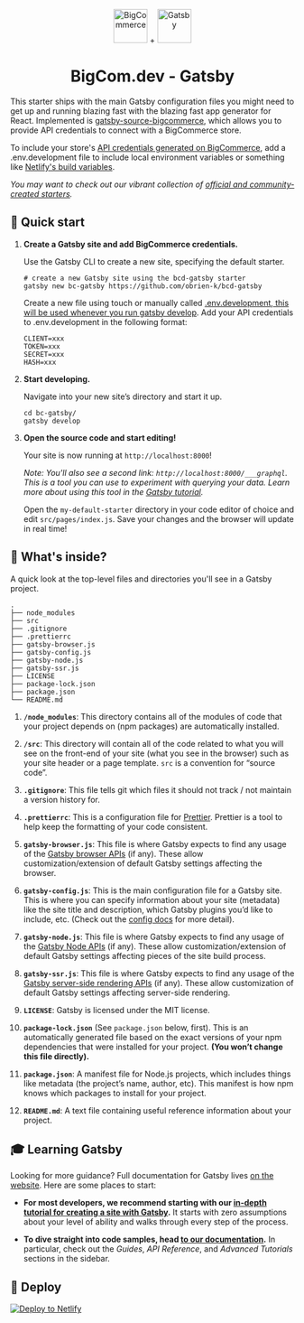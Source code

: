 <p align="center">
  <a href="https://bigcommerce.com"><img alt ="BigCommerce" src="https://wwwcdn.bigcommerce.com/www1.bigcommerce.com/assets/mediakit/downloads/BigCommerce-logomark-whitebg.png?mtime=20160412110957" width="60" /></a>
  +  <a href="https://www.gatsbyjs.org"><img alt="Gatsby" src="https://www.gatsbyjs.org/monogram.svg" width="60" /></a> 
</p>
<h1 align="center">
  BigCom.dev - Gatsby
</h1>

This starter ships with the main Gatsby configuration files you might need to get up and running blazing fast with the blazing fast app generator for React. Implemented is <a href="https://github.com/thirdandgrove/gatsby-source-bigcommerce">gatsby-source-bigcommerce</a>, which allows you to provide API credentials to connect with a BigCommerce store.

To include your store's [API credentials generated on BigCommerce](https://developer.bigcommerce.com/api-docs/getting-started/authentication), add a .env.development file to include local environment variables or something like [Netlify's build variables](https://www.netlify.com/docs/continuous-deployment/).

_You may want to check out our vibrant collection of [official and community-created starters]()._

## 🚀 Quick start

1.  **Create a Gatsby site and add BigCommerce credentials.**

    Use the Gatsby CLI to create a new site, specifying the default starter.

    ```shell
    # create a new Gatsby site using the bcd-gatsby starter
    gatsby new bc-gatsby https://github.com/obrien-k/bcd-gatsby
    ```
    
    Create a new file using touch or manually called [.env.development, this will be used whenever you run gatsby develop](https://www.gatsbyjs.org/docs/environment-variables/). Add your API credentials to .env.development in the following format:
    ```
    CLIENT=xxx
    TOKEN=xxx
    SECRET=xxx
    HASH=xxx
    ```
    

1.  **Start developing.**

    Navigate into your new site’s directory and start it up.

    ```shell
    cd bc-gatsby/
    gatsby develop
    ```

1.  **Open the source code and start editing!**

    Your site is now running at `http://localhost:8000`!

    _Note: You'll also see a second link: _`http://localhost:8000/___graphql`_. This is a tool you can use to experiment with querying your data. Learn more about using this tool in the [Gatsby tutorial](https://www.gatsbyjs.org/tutorial/part-five/#introducing-graphiql)._

    Open the `my-default-starter` directory in your code editor of choice and edit `src/pages/index.js`. Save your changes and the browser will update in real time!

## 🧐 What's inside?

A quick look at the top-level files and directories you'll see in a Gatsby project.

    .
    ├── node_modules
    ├── src
    ├── .gitignore
    ├── .prettierrc
    ├── gatsby-browser.js
    ├── gatsby-config.js
    ├── gatsby-node.js
    ├── gatsby-ssr.js
    ├── LICENSE
    ├── package-lock.json
    ├── package.json
    └── README.md

1.  **`/node_modules`**: This directory contains all of the modules of code that your project depends on (npm packages) are automatically installed.

2.  **`/src`**: This directory will contain all of the code related to what you will see on the front-end of your site (what you see in the browser) such as your site header or a page template. `src` is a convention for “source code”.

3.  **`.gitignore`**: This file tells git which files it should not track / not maintain a version history for.

4.  **`.prettierrc`**: This is a configuration file for [Prettier](https://prettier.io/). Prettier is a tool to help keep the formatting of your code consistent.

5.  **`gatsby-browser.js`**: This file is where Gatsby expects to find any usage of the [Gatsby browser APIs](https://www.gatsbyjs.org/docs/browser-apis/) (if any). These allow customization/extension of default Gatsby settings affecting the browser.

6.  **`gatsby-config.js`**: This is the main configuration file for a Gatsby site. This is where you can specify information about your site (metadata) like the site title and description, which Gatsby plugins you’d like to include, etc. (Check out the [config docs](https://www.gatsbyjs.org/docs/gatsby-config/) for more detail).

7.  **`gatsby-node.js`**: This file is where Gatsby expects to find any usage of the [Gatsby Node APIs](https://www.gatsbyjs.org/docs/node-apis/) (if any). These allow customization/extension of default Gatsby settings affecting pieces of the site build process.

8.  **`gatsby-ssr.js`**: This file is where Gatsby expects to find any usage of the [Gatsby server-side rendering APIs](https://www.gatsbyjs.org/docs/ssr-apis/) (if any). These allow customization of default Gatsby settings affecting server-side rendering.

9.  **`LICENSE`**: Gatsby is licensed under the MIT license.

10. **`package-lock.json`** (See `package.json` below, first). This is an automatically generated file based on the exact versions of your npm dependencies that were installed for your project. **(You won’t change this file directly).**

11. **`package.json`**: A manifest file for Node.js projects, which includes things like metadata (the project’s name, author, etc). This manifest is how npm knows which packages to install for your project.

12. **`README.md`**: A text file containing useful reference information about your project.

## 🎓 Learning Gatsby

Looking for more guidance? Full documentation for Gatsby lives [on the website](https://www.gatsbyjs.org/). Here are some places to start:

- **For most developers, we recommend starting with our [in-depth tutorial for creating a site with Gatsby](https://www.gatsbyjs.org/tutorial/).** It starts with zero assumptions about your level of ability and walks through every step of the process.

- **To dive straight into code samples, head [to our documentation](https://www.gatsbyjs.org/docs/).** In particular, check out the _Guides_, _API Reference_, and _Advanced Tutorials_ sections in the sidebar.

## 💫 Deploy

[![Deploy to Netlify](https://www.netlify.com/img/deploy/button.svg)](https://app.netlify.com/start/deploy?repository=https://github.com/gatsbyjs/gatsby-starter-default)

